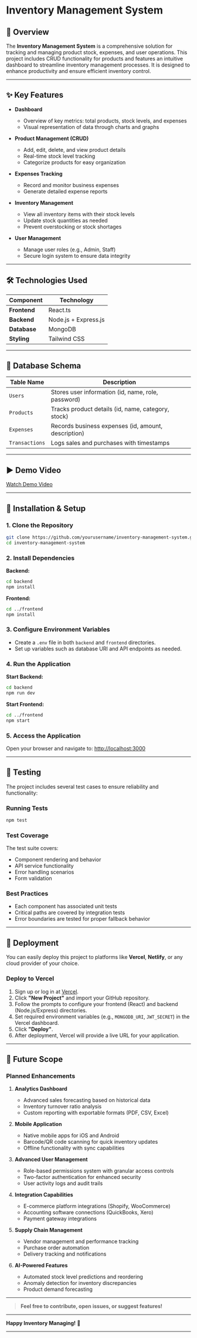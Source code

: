 
# Inventory Management System

## 📖 Overview

The **Inventory Management System** is a comprehensive solution for tracking and managing product stock, expenses, and user operations. This project includes CRUD functionality for products and features an intuitive dashboard to streamline inventory management processes. It is designed to enhance productivity and ensure efficient inventory control.

---

## ✨ Key Features

- **Dashboard**
  - Overview of key metrics: total products, stock levels, and expenses
  - Visual representation of data through charts and graphs

- **Product Management (CRUD)**
  - Add, edit, delete, and view product details
  - Real-time stock level tracking
  - Categorize products for easy organization

- **Expenses Tracking**
  - Record and monitor business expenses
  - Generate detailed expense reports

- **Inventory Management**
  - View all inventory items with their stock levels
  - Update stock quantities as needed
  - Prevent overstocking or stock shortages

- **User Management**
  - Manage user roles (e.g., Admin, Staff)
  - Secure login system to ensure data integrity

---

## 🛠️ Technologies Used

| Component    | Technology           |
|--------------|---------------------|
| **Frontend** | React.ts            |
| **Backend**  | Node.js + Express.js|
| **Database** | MongoDB             |
| **Styling**  | Tailwind CSS        |

---

## 📂 Database Schema

| Table Name     | Description                                         |
|----------------|-----------------------------------------------------|
| `Users`        | Stores user information (id, name, role, password)  |
| `Products`     | Tracks product details (id, name, category, stock)  |
| `Expenses`     | Records business expenses (id, amount, description) |
| `Transactions` | Logs sales and purchases with timestamps            |

---

## ▶️ Demo Video

[Watch Demo Video](https://drive.google.com/file/d/1aTWS0RMvFS3D3aeDII4ssVwQWce18a8n/view?usp=drivesdk)

---

## 🚀 Installation & Setup

### 1. Clone the Repository

```bash
git clone https://github.com/yourusername/inventory-management-system.git
cd inventory-management-system
```

### 2. Install Dependencies

**Backend:**
```bash
cd backend
npm install
```

**Frontend:**
```bash
cd ../frontend
npm install
```

### 3. Configure Environment Variables

- Create a `.env` file in both `backend` and `frontend` directories.
- Set up variables such as database URI and API endpoints as needed.

### 4. Run the Application

**Start Backend:**
```bash
cd backend
npm run dev
```

**Start Frontend:**
```bash
cd ../frontend
npm start
```

### 5. Access the Application

Open your browser and navigate to: [http://localhost:3000](http://localhost:3000)

---

## 🧪 Testing

The project includes several test cases to ensure reliability and functionality:

### Running Tests

```bash
npm test
```

### Test Coverage

The test suite covers:
- Component rendering and behavior
- API service functionality
- Error handling scenarios
- Form validation

### Best Practices

- Each component has associated unit tests
- Critical paths are covered by integration tests
- Error boundaries are tested for proper fallback behavior

---

## 🚀 Deployment

You can easily deploy this project to platforms like **Vercel**, **Netlify**, or any cloud provider of your choice.

### Deploy to Vercel

1. Sign up or log in at [Vercel](https://vercel.com/).
2. Click **"New Project"** and import your GitHub repository.
3. Follow the prompts to configure your frontend (React) and backend (Node.js/Express) directories.
4. Set required environment variables (e.g., `MONGODB_URI`, `JWT_SECRET`) in the Vercel dashboard.
5. Click **"Deploy"**.
6. After deployment, Vercel will provide a live URL for your application.

---

## 🔮 Future Scope

### Planned Enhancements

1. **Analytics Dashboard**
   - Advanced sales forecasting based on historical data
   - Inventory turnover ratio analysis
   - Custom reporting with exportable formats (PDF, CSV, Excel)

2. **Mobile Application**
   - Native mobile apps for iOS and Android
   - Barcode/QR code scanning for quick inventory updates
   - Offline functionality with sync capabilities

3. **Advanced User Management**
   - Role-based permissions system with granular access controls
   - Two-factor authentication for enhanced security
   - User activity logs and audit trails

4. **Integration Capabilities**
   - E-commerce platform integrations (Shopify, WooCommerce)
   - Accounting software connections (QuickBooks, Xero)
   - Payment gateway integrations

5. **Supply Chain Management**
   - Vendor management and performance tracking
   - Purchase order automation
   - Delivery tracking and notifications

6. **AI-Powered Features**
   - Automated stock level predictions and reordering
   - Anomaly detection for inventory discrepancies
   - Product demand forecasting

---

> **Feel free to contribute, open issues, or suggest features!**

---

**Happy Inventory Managing!** 🚀

---
